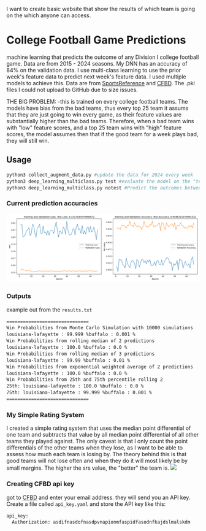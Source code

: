 I want to create basic website that show the results of which team is going on the which anyone can access.












# College Football Game Predictions

machine learning that predicts the outcome of any Division I college football game. Data are from 2015 - 2024 seasons.
My DNN has an accuracy of 84% on the validation data. I use multi-class learning to use the prior week's feature data
to predict next week's feature data. I used multiple models to achieve this. Data are from [SportsReference](https://www.sports-reference.com/cfb/) and 
[CFBD](https://collegefootballdata.com/). The .pkl files I could not upload to GitHub due to size issues.

THE BIG PROBLEM:
-this is trained on every college football teams. The models have bias from the bad teams, thus every top 25 team
it assums that they are just going to win every game, as their feature values are substantially higher than the bad teams.
Therefore, when a bad team wins with "low" feature scores, and a top 25 team wins with "high" feature scores, the model assumes 
then that if the good team for a week plays bad, they will still win.

## Usage

```bash
python3 collect_augment_data.py #update the data for 2024 every week
python3 deep_learning_multiclass.py test #evaluate the model on the "test" data, which is the top 25 teams last week's outcomes
python3 deep_learning_multiclass.py notest #Predict the outcomes between two teams
```
### Current prediction accuracies
![](https://github.com/bszek213/deepCFB/blob/main/Training.png) 

### Outputs
example out from the `results.txt`
```bash
==============================
Win Probabilities from Monte Carlo Simulation with 10000 simulations
louisiana-lafayette : 99.999 %buffalo : 0.001 %
Win Probabilities from rolling median of 2 predictions
louisiana-lafayette : 100.0 %buffalo : 0.0 %
Win Probabilities from rolling median of 3 predictions
louisiana-lafayette : 99.99 %buffalo : 0.01 %
Win Probabilities from exponential weighted average of 2 predictions
louisiana-lafayette : 100.0 %buffalo : 0.0 %
Win Probabilities from 25th and 75th percentile rolling 2
25th: louisiana-lafayette : 100.0 %buffalo : 0.0 %
75th: louisiana-lafayette : 99.999 %buffalo : 0.001 %
==============================
```

### My Simple Rating System
I created a simple rating system that uses the median point differential of one team and subtracts that value
by all median point differential of all other teams they played against. The only caveat is that I only count 
the point differentials of the other teams when they lose, as I want to be able to assess how much each team is 
losing by. The theory behind this is that good teams will not lose often and when they do it will most likely be 
by small margins. The higher the srs value, the "better" the team is.
![](https://github.com/bszek213/deepCFB/blob/main/my_srs.png) 

### Creating CFBD api key
got to [CFBD](https://collegefootballdata.com/key) and enter your email address. they will send you an API key. 
Create a file called `api_key.yaml` and store the API key like this:
```bash
api_key:
  Authorization: asdifnasdofnasdpvnapionmfaspidfasodnfkajdslmalskdm

